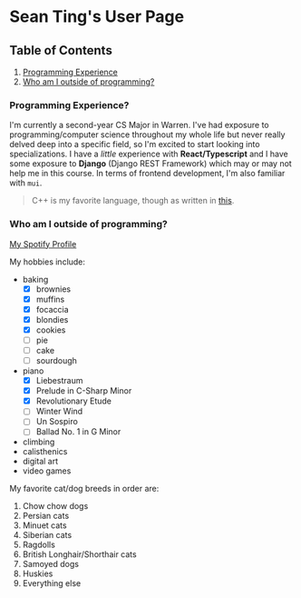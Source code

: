 # Sean Ting's User Page
## Table of Contents
1. [Programming Experience](https://github.com/sjting8/sjting8.github.io/blob/main/index.md#programming-experience)
2. [Who am I outside of programming?](https://github.com/sjting8/sjting8.github.io/blob/main/index.md#who-am-i-outside-of-programming)
### Programming Experience?
I'm currently a second-year CS Major in Warren. I've had exposure to programming/computer science throughout my whole life but never really delved deep into a specific field, so I'm excited to start looking into specializations. I have a _little_ experience with **React/Typescript** and I have some exposure to **Django** (Django REST Framework) which may or may not help me in this course. In terms of frontend development, I'm also familiar with `mui`.
> C++ is my favorite language, though as written in [this](README.md).
### Who am I outside of programming?
[My Spotify Profile](https://open.spotify.com/user/sjting8?si=8a5ce23df9a348ae)

My hobbies include:
- baking
     - [x] brownies
     - [x] muffins
     - [x] focaccia
     - [x] blondies
     - [x] cookies
     - [ ] pie
     - [ ] cake
     - [ ] sourdough
- piano
     - [x] Liebestraum
     - [x] Prelude in C-Sharp Minor
     - [x] Revolutionary Etude
     - [ ] Winter Wind
     - [ ] Un Sospiro
     - [ ] Ballad No. 1 in G Minor
- climbing
- calisthenics
- digital art
- video games

My favorite cat/dog breeds in order are:
1. Chow chow dogs
2. Persian cats
3. Minuet cats
4. Siberian cats
5. Ragdolls
6. British Longhair/Shorthair cats
7. Samoyed dogs
8. Huskies
9. Everything else
